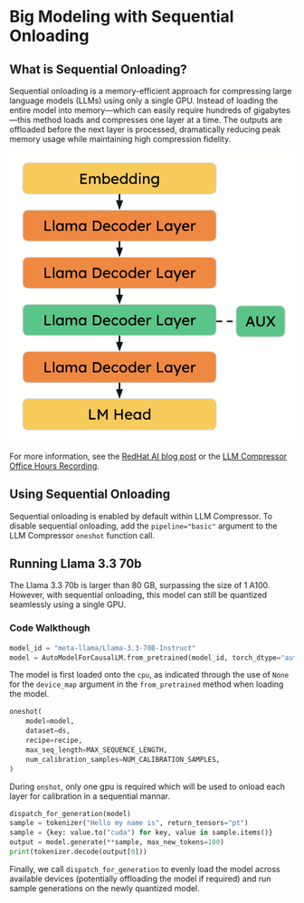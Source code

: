 # Big Modeling with Sequential Onloading #
## What is Sequential Onloading? ##
Sequential onloading is a memory-efficient approach for compressing large language models (LLMs) using only a single GPU. Instead of loading the entire model into memory—which can easily require hundreds of gigabytes—this method loads and compresses one layer at a time. The outputs are offloaded before the next layer is processed, dramatically reducing peak memory usage while maintaining high compression fidelity.

<p align="center">
    <img src="assets/sequential_onloading.png"/>
</p>

For more information, see the [RedHat AI blog post](https://developers.redhat.com/articles/2025/05/09/llm-compressor-optimize-llms-low-latency-deployments#generalizing_to_multimodal_and_moe_architectures) or the [LLM Compressor Office Hours Recording](https://www.youtube.com/watch?v=GrhuqQDmBk8).

## Using Sequential Onloading ##
Sequential onloading is enabled by default within LLM Compressor. To disable sequential onloading, add the `pipeline="basic"` argument to the LLM Compressor `oneshot` function call.

## Running Llama 3.3 70b ##
The Llama 3.3 70b is larger than 80 GB, surpassing the size of 1 A100. However, with sequential onloading, this model can still be quantized seamlessly using a single GPU.

### Code Walkthough

```python
model_id = "meta-llama/Llama-3.3-70B-Instruct"
model = AutoModelForCausalLM.from_pretrained(model_id, torch_dtype="auto")
```

The model is first loaded onto the `cpu`, as indicated through the use of `None` for the `device_map` argument in the `from_pretrained` method when loading the model.

```python
oneshot(
    model=model,
    dataset=ds,
    recipe=recipe,
    max_seq_length=MAX_SEQUENCE_LENGTH,
    num_calibration_samples=NUM_CALIBRATION_SAMPLES,
)
```
During `onshot`, only one gpu is required which will be used to onload each layer for calibration in a sequential mannar.

```python
dispatch_for_generation(model)
sample = tokenizer("Hello my name is", return_tensors="pt")
sample = {key: value.to("cuda") for key, value in sample.items()}
output = model.generate(**sample, max_new_tokens=100)
print(tokenizer.decode(output[0]))
```

Finally, we call `dispatch_for_generation` to evenly load the model across available devices (potentially offloading the model if required) and run sample generations on the newly quantized model.